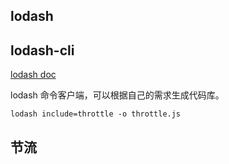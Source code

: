 ## lodash

## lodash-cli

[lodash doc](https://lodash.com/custom-builds)

lodash 命令客户端，可以根据自己的需求生成代码库。

```
lodash include=throttle -o throttle.js
```


## 节流
